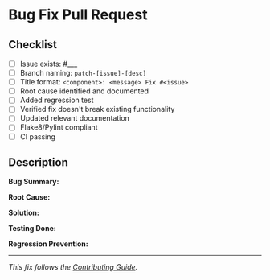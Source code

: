 # Bug Fix Pull Request

## Checklist
- [ ] Issue exists: #___
- [ ] Branch naming: `patch-[issue]-[desc]`
- [ ] Title format: `<component>: <message> Fix #<issue>`
- [ ] Root cause identified and documented
- [ ] Added regression test
- [ ] Verified fix doesn't break existing functionality
- [ ] Updated relevant documentation
- [ ] Flake8/Pylint compliant
- [ ] CI passing

## Description

**Bug Summary:**
<!-- What was the bug? -->

**Root Cause:**
<!-- What caused this issue? -->

**Solution:**
<!-- How did you fix it? -->

**Testing Done:**
<!-- How you verified the fix works -->

**Regression Prevention:**
<!-- What tests prevent this from happening again? -->

---

*This fix follows the [Contributing Guide](https://rucio.cern.ch/documentation/contributing/).*